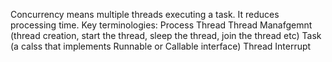 Concurrency means multiple threads executing a task. It reduces processing time. 
Key terminologies:
Process
Thread
Thread Manafgemnt (thread creation, start the thread, sleep the thread, join the thread etc)
Task (a calss that implements Runnable or Callable interface)
Thread Interrupt
